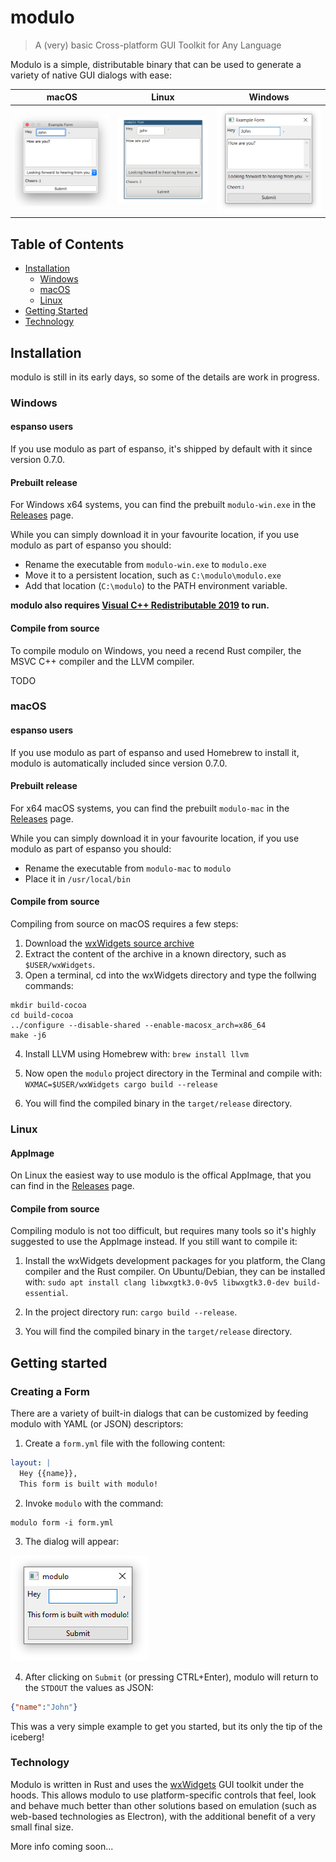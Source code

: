 # modulo

> A (very) basic Cross-platform GUI Toolkit for Any Language

Modulo is a simple, distributable binary that can be used to generate a variety of native GUI dialogs with ease:

macOS  |  Linux | Windows
:-------------------------:|:-------------------------:|:-------------------------:
![](/images/macform.png)  |  ![](/images/linuxform.png) | ![](/images/winform.png) 

## Table of Contents

* [Installation](#installation)
    * [Windows](#windows)
    * [macOS](#macos)
    * [Linux](#linux)
* [Getting Started](#getting-started)
* [Technology](#technology)

## Installation

modulo is still in its early days, so some of the details are work in progress.

### Windows

#### espanso users

If you use modulo as part of espanso, it's shipped by default with it since version 0.7.0.

#### Prebuilt release

For Windows x64 systems, you can find the prebuilt `modulo-win.exe` in the [Releases](https://github.com/federico-terzi/modulo/releases) page.

While you can simply download it in your favourite location, if you use modulo as part of espanso you should:

* Rename the executable from `modulo-win.exe` to `modulo.exe`
* Move it to a persistent location, such as `C:\modulo\modulo.exe`
* Add that location (`C:\modulo`) to the PATH environment variable.

**modulo also requires [Visual C++ Redistributable 2019](https://support.microsoft.com/en-us/help/2977003/the-latest-supported-visual-c-downloads) to run.**

#### Compile from source

To compile modulo on Windows, you need a recend Rust compiler, the MSVC C++ compiler and the LLVM compiler.

TODO

### macOS

#### espanso users

If you use modulo as part of espanso and used Homebrew to install it, modulo is automatically included since version 0.7.0.

#### Prebuilt release

For x64 macOS systems, you can find the prebuilt `modulo-mac` in the [Releases](https://github.com/federico-terzi/modulo/releases) page.

While you can simply download it in your favourite location, if you use modulo as part of espanso you should:

* Rename the executable from `modulo-mac` to `modulo`
* Place it in `/usr/local/bin`

#### Compile from source

Compiling from source on macOS requires a few steps:

1. Download the [wxWidgets source archive](https://www.wxwidgets.org/downloads/)
2. Extract the content of the archive in a known directory, such as `$USER/wxWidgets`.
3. Open a terminal, cd into the wxWidgets directory and type the follwing commands:

```
mkdir build-cocoa
cd build-cocoa
../configure --disable-shared --enable-macosx_arch=x86_64
make -j6
```

4. Install LLVM using Homebrew with: `brew install llvm`

5. Now open the `modulo` project directory in the Terminal and compile with: `WXMAC=$USER/wxWidgets cargo build --release`

6. You will find the compiled binary in the `target/release` directory.

### Linux

#### AppImage

On Linux the easiest way to use modulo is the offical AppImage, that you can find in the [Releases](https://github.com/federico-terzi/modulo/releases) page.
 
#### Compile from source

Compiling modulo is not too difficult, but requires many tools so it's highly suggested to use the AppImage instead. If you still want to compile it:

1. Install the wxWidgets development packages for you platform, the Clang compiler and the Rust compiler. On Ubuntu/Debian, they can be installed with: `sudo apt install clang libwxgtk3.0-0v5 libwxgtk3.0-dev build-essential`.

2. In the project directory run: `cargo build --release`.
3. You will find the compiled binary in the `target/release` directory.

## Getting started

### Creating a Form

There are a variety of built-in dialogs that can be customized by feeding modulo with YAML (or JSON) descriptors:

1. Create a `form.yml` file with the following content:

```yaml
layout: |
  Hey {{name}},
  This form is built with modulo!
```

2. Invoke `modulo` with the command:

```
modulo form -i form.yml
```

3. The dialog will appear:

![Example](images/example1.png)

4. After clicking on `Submit` (or pressing CTRL+Enter), modulo will return to the `STDOUT` the values as JSON:

```json
{"name":"John"}
```

This was a very simple example to get you started, but its only the tip of the iceberg!

### Technology

Modulo is written in Rust and uses the [wxWidgets](https://www.wxwidgets.org/) GUI toolkit under the hoods. This allows modulo to use platform-specific controls that feel, look and behave much better than other solutions based on emulation (such as web-based technologies as Electron), with the additional benefit of a very small final size.

More info coming soon...